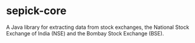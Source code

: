 # sepick-core

A Java library for extracting data from stock exchanges, the National Stock Exchange of India (NSE) and the Bombay Stock Exchange (BSE).
